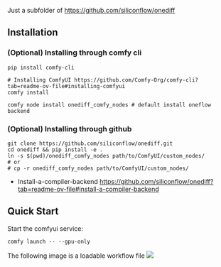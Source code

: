 Just a subfolder of https://github.com/siliconflow/onediff

## Installation
### (Optional) Installing through comfy cli
```shell
pip install comfy-cli

# Installing ComfyUI https://github.com/Comfy-Org/comfy-cli?tab=readme-ov-file#installing-comfyui
comfy install

comfy node install onediff_comfy_nodes # default install oneflow backend
```
### (Optional) Installing through github
```shell
git clone https://github.com/siliconflow/onediff.git
cd onediff && pip install -e .
ln -s $(pwd)/onediff_comfy_nodes path/to/ComfyUI/custom_nodes/
# or
# cp -r onediff_comfy_nodes path/to/ComfyUI/custom_nodes/
```

- Install-a-compiler-backend
    https://github.com/siliconflow/onediff?tab=readme-ov-file#install-a-compiler-backend

## Quick Start

Start the comfyui service:
```shell
comfy launch -- --gpu-only 
```

The following image is a loadable workflow file
![](./speedup.png)